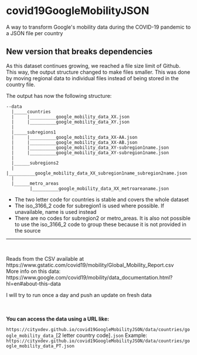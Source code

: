 # covid19GoogleMobilityJSON
A way to transform Google's mobility data during the COVID-19 pandemic to a JSON file per country

<h2>New version that breaks dependencies</h2>
<p>As this dataset continues growing, we reached a file size limit of Github. This way, the output structure changed to make files smaller. This was done by moving regional data to individual files instead of being stored in the country file.</p>
<p>The output has now the following structure:</p>

    --data
      |_____countries
      |     |__________google_mobility_data_XX.json
      |     |__________google_mobility_data_XY.json
      |
      |_____subregions1
      |     |__________google_mobility_data_XX-AA.json
      |     |__________google_mobility_data_XX-AB.json
      |     |__________google_mobility_data_XY-subregion1name.json
      |     |__________google_mobility_data_XY-subregion1name.json
      |
      |______subregions2                                                               
      |      |__________google_mobility_data_XX_subregion1name_subregion2name.json
      |
      |______metro_areas
             |__________google_mobility_data_XX_metroareaname.json
           
- The two letter code for countries is stable and covers the whole dataset
- The iso_3166_2 code for subregion1 is used where possible. If unavailable, name is used instead
- There are no codes for subregion2 or metro_areas. It is also not possible to use the iso_3166_2 code to group these because it is not provided in the source
<hr/>

<br/>
<p>Reads from the CSV available at https://www.gstatic.com/covid19/mobility/Global_Mobility_Report.csv
<br/>
More info on this data: https://www.google.com/covid19/mobility/data_documentation.html?hl=en#about-this-data</p>

<p>I will try to run once a day and push an update on fresh data</p>

<br/><br/>
**You can access the data using a URL like:**

```https://cityxdev.github.io/covid19GoogleMobilityJSON/data/countries/google_mobility_data_```[2 letter country code]```.json```
Example: ```https://cityxdev.github.io/covid19GoogleMobilityJSON/data/countries/google_mobility_data_PT.json```
